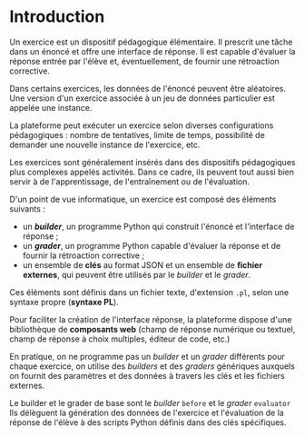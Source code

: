 # Introduction

Un exercice est un dispositif pédagogique élémentaire. Il prescrit une tâche dans un énoncé et offre une interface de réponse. Il est capable d'évaluer la réponse entrée par l'élève et, éventuellement, de fournir une rétroaction corrective.

Dans certains exercices, les données de l'énoncé peuvent être aléatoires. Une version d'un exercice associée à un jeu de données particulier est appelée une instance.

La plateforme peut exécuter un exercice selon diverses configurations pédagogiques : nombre de tentatives, limite de temps, possibilité de demander une nouvelle instance de l'exercice, etc.

Les exercices sont généralement insérés dans des dispositifs pédagogiques plus complexes appelés activités. Dans ce cadre, ils peuvent tout aussi bien servir à de l'apprentissage, de l'entraînement ou de l'évaluation.

D'un point de vue informatique, un exercice est composé des éléments suivants :

  - un ***builder***, un programme Python qui construit l'énoncé et l'interface de réponse ;
  - un ***grader***, un programme Python capable d'évaluer la réponse et de fournir la rétroaction corrective ;
  - un ensemble de **clés** au format JSON et un ensemble de **fichier externes**, qui peuvent être utilisés par le *builder* et le *grader*. 
  
Ces éléments sont définis dans un fichier texte, d'extension `.pl`, selon une syntaxe propre (**syntaxe PL**).

Pour faciliter la création de l'interface réponse, la plateforme dispose d'une bibliothèque de **composants web** (champ de réponse numérique ou textuel, champ de réponse à choix multiples, éditeur de code, etc.)

En pratique, on ne programme pas un *builder* et un *grader* différents pour chaque exercice, on utilise des *builders* et des *graders* génériques auxquels on fournit des paramètres et des données à travers les clés et les fichiers externes.

Le builder et le grader de base sont le *builder* `before` et le *grader* `evaluator` Ils délèguent la génération des données de l'exercice et l'évaluation de la réponse de l'élève à des scripts Python définis dans des clés spécifiques.
